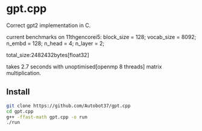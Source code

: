 # gpt.cpp
Correct gpt2 implementation in C.

current benchmarks on 11thgencorei5:
    block_size = 128;
	vocab_size = 8092;
	n_embd = 128;
	n_head = 4;
	n_layer = 2;

total_size:2482432bytes[float32]

takes 2.7 seconds with unoptimised[openmp 8 threads] matrix multiplication.




## Install

```bash
git clone https://github.com/Autobot37/gpt.cpp
cd gpt.cpp
g++ -ffast-math gpt.cpp -o run
./run
```

